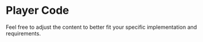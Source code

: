 # Player Code

Feel free to adjust the content to better fit your specific implementation and requirements.
